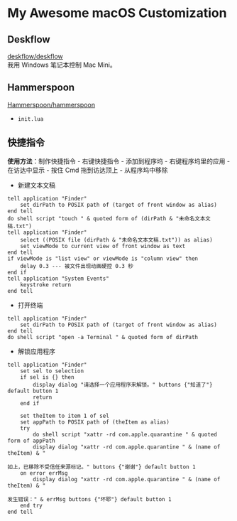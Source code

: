 # My Awesome macOS Customization

## Deskflow
[deskflow/deskflow](https://github.com/deskflow/deskflow)<br>
我用 Windows 笔记本控制 Mac Mini。

## Hammerspoon
[Hammerspoon/hammerspoon](https://github.com/Hammerspoon/hammerspoon) <br>
- `init.lua`

## 快捷指令
**使用方法**：制作快捷指令 - 右键快捷指令 - 添加到程序坞 - 右键程序坞里的应用 - 在访达中显示 - 按住 Cmd 拖到访达顶上 - 从程序坞中移除

- 新建文本文稿
```AppleScript
tell application "Finder"
	set dirPath to POSIX path of (target of front window as alias)
end tell
do shell script "touch " & quoted form of (dirPath & "未命名文本文稿.txt")
tell application "Finder"
	select ((POSIX file (dirPath & "未命名文本文稿.txt")) as alias)
	set viewMode to current view of front window as text
end tell
if viewMode is "list view" or viewMode is "column view" then
	delay 0.3 --- 被文件出现动画硬控 0.3 秒
end if
tell application "System Events"
	keystroke return
end tell
```

- 打开终端
```AppleScript
tell application "Finder"
	set dirPath to POSIX path of (target of front window as alias)
end tell
do shell script "open -a Terminal " & quoted form of dirPath
```

- 解锁应用程序
```AppleScript
tell application "Finder"
	set sel to selection
	if sel is {} then
		display dialog "请选择一个应用程序来解锁。" buttons {"知道了"} default button 1
		return
	end if

	set theItem to item 1 of sel
	set appPath to POSIX path of (theItem as alias)
	try
		do shell script "xattr -rd com.apple.quarantine " & quoted form of appPath
		display dialog "xattr -rd com.apple.quarantine " & (name of theItem) & "

如上，已移除不受信任来源标记。" buttons {"谢谢"} default button 1
	on error errMsg
		display dialog "xattr -rd com.apple.quarantine " & (name of theItem) & "

发生错误：" & errMsg buttons {"坏耶"} default button 1
	end try
end tell
```